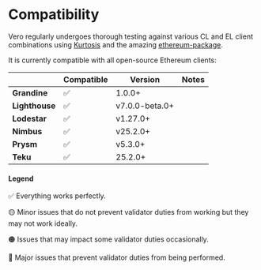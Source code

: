 # Compatibility

Vero regularly undergoes thorough testing against various CL and EL client combinations using [Kurtosis](https://github.com/kurtosis-tech/kurtosis) and the amazing [ethereum-package](https://github.com/ethpandaops/ethereum-package).

It is currently compatible with all open-source Ethereum clients:

|                | Compatible | Version        | Notes |
|----------------|------------|----------------|-------|
| **Grandine**   | ✅          | 1.0.0+         |       |
| **Lighthouse** | ✅          | v7.0.0-beta.0+ |       |
| **Lodestar**   | ✅          | v1.27.0+  |       |
| **Nimbus**     | ✅          | v25.2.0+       |       |
| **Prysm**      | ✅          | v5.3.0+        |       |
| **Teku**       | ✅          | 25.2.0+        |       |

#### Legend
✅ Everything works perfectly.

🟡 Minor issues that do not prevent validator duties from working but they may not work ideally.

🟠 Issues that may impact some validator duties occasionally.

🔴 Major issues that prevent validator duties from being performed.
